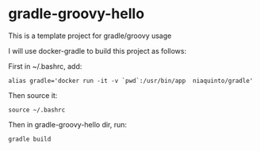 # gradle-groovy-hello
This is a template project for gradle/groovy usage

I will use docker-gradle to build this project as follows:

First in ~/.bashrc, add:
```
alias gradle='docker run -it -v `pwd`:/usr/bin/app  niaquinto/gradle'
```
Then source it:
```
source ~/.bashrc
```
Then in gradle-groovy-hello dir, run:
```
gradle build
```
